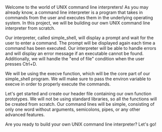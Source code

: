 Welcome to the world of UNIX command line interpreters! As you may already know, a command line interpreter is a program that takes in commands from the user and executes them in the underlying operating system. In this project, we will be building our own UNIX command line interpreter from scratch.

Our interpreter, called simple_shell, will display a prompt and wait for the user to enter a command. The prompt will be displayed again each time a command has been executed. Our interpreter will be able to handle errors and will display an error message if an executable cannot be found. Additionally, we will handle the "end of file" condition when the user presses Ctrl+D.

We will be using the execve function, which will be the core part of our simple_shell program. We will make sure to pass the environ variable to execve in order to properly execute the commands.

Let's get started and create our header file containing our own function prototypes. We will not be using standard libraries, so all the functions will be created from scratch. Our command lines will be simple, consisting of only one word without arguments, semicolons, pipes, or any other advanced features.

Are you ready to build your own UNIX command line interpreter? Let's go!
